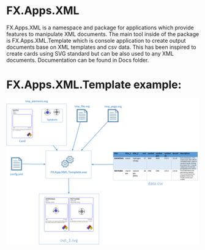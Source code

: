 # FX.Apps.XML
FX.Apps.XML is a namespace and package for applications which provide features to
manipulate XML documents.
The main tool inside of the package is FX.Apps.XML.Template which is console application to create output documents base on XML templates and csv data. This has been inspired to create cards using SVG standard but can be also used to any XML
documents.
Documentation can be found in Docs folder.

# FX.Apps.XML.Template example:

![Example](example.png?raw=true "Example")
